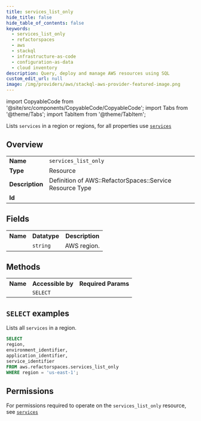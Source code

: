 ```yaml
---
title: services_list_only
hide_title: false
hide_table_of_contents: false
keywords:
  - services_list_only
  - refactorspaces
  - aws
  - stackql
  - infrastructure-as-code
  - configuration-as-data
  - cloud inventory
description: Query, deploy and manage AWS resources using SQL
custom_edit_url: null
image: /img/providers/aws/stackql-aws-provider-featured-image.png
---
```


import CopyableCode from '@site/src/components/CopyableCode/CopyableCode';
import Tabs from '@theme/Tabs';
import TabItem from '@theme/TabItem';

Lists <code>services</code> in a region or regions, for all properties use <a href="/providers/aws/serviceName/services/"><code>services</code></a>

## Overview
<table><tbody>
<tr><td><b>Name</b></td><td><code>services_list_only</code></td></tr>
<tr><td><b>Type</b></td><td>Resource</td></tr>
<tr><td><b>Description</b></td><td>Definition of AWS::RefactorSpaces::Service Resource Type</td></tr>
<tr><td><b>Id</b></td><td><CopyableCode code="aws.refactorspaces.services_list_only" /></td></tr>
</tbody></table>

## Fields
<table><tbody><tr><th>Name</th><th>Datatype</th><th>Description</th></tr><tr><td><CopyableCode code="region" /></td><td><code>string</code></td><td>AWS region.</td></tr>
</tbody></table>

## Methods

<table><tbody>
  <tr>
    <th>Name</th>
    <th>Accessible by</th>
    <th>Required Params</th>
  </tr>
  <tr>
    <td><CopyableCode code="list_resources" /></td>
    <td><code>SELECT</code></td>
    <td><CopyableCode code="region" /></td>
  </tr>
</tbody></table>

## `SELECT` examples
Lists all <code>services</code> in a region.
```sql
SELECT
region,
environment_identifier,
application_identifier,
service_identifier
FROM aws.refactorspaces.services_list_only
WHERE region = 'us-east-1';
```


## Permissions

For permissions required to operate on the <code>services_list_only</code> resource, see <a href="/providers/aws/refactorspaces/services/#permissions"><code>services</code></a>

